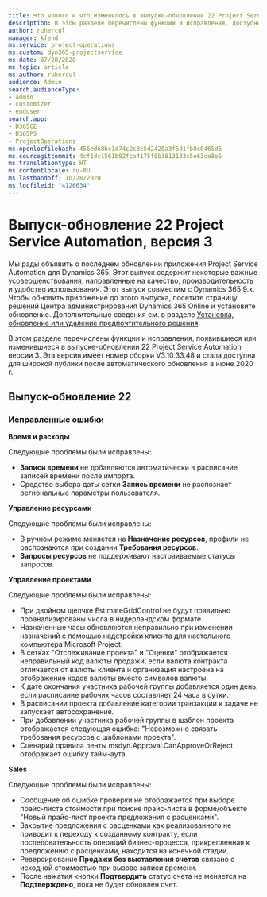 ```yaml
---
title: Что нового и что изменилось в выпуске-обновлении 22 Project Service Automation версии 3
description: В этом разделе перечислены функции и исправления, доступные в выпуске-обновлении 22 Project Service Automation версии 3.
author: ruhercul
manager: kfend
ms.service: project-operations
ms.custom: dyn365-projectservice
ms.date: 07/28/2020
ms.topic: article
ms.author: ruhercul
audience: Admin
search.audienceType:
- admin
- customizer
- enduser
search.app:
- D365CE
- D365PS
- ProjectOperations
ms.openlocfilehash: 456ed68bc1d74c2c8e5d2420a3f5d1fb8e0465d6
ms.sourcegitcommit: 4cf1dc1561b92fca4175f0b3813133c5e63ce8e6
ms.translationtype: HT
ms.contentlocale: ru-RU
ms.lasthandoff: 10/28/2020
ms.locfileid: "4126634"
---
```

# <a name="project-service-automation-update-release-22-v3"></a>Выпуск-обновление 22 Project Service Automation, версия 3

Мы рады объявить о последнем обновлении приложения Project Service Automation для Dynamics 365. Этот выпуск содержит некоторые важные усовершенствования, направленные на качество, производительность и удобство использования. Этот выпуск совместим с Dynamics 365 9.x. Чтобы обновить приложение до этого выпуска, посетите страницу решений Центра администрирования Dynamics 365 Online и установите обновление. Дополнительные сведения см. в разделе [Установка, обновление или удаление предпочтительного решения](https://docs.microsoft.com/power-platform/admin/install-remove-preferred-solution).

В этом разделе перечислены функции и исправления, появившиеся или изменившиеся в выпуске-обновлении 22 Project Service Automation версии 3. Эта версия имеет номер сборки V3.10.33.48 и стала доступна для широкой публики после автоматического обновления в июне 2020 г.

## <a name="update-release-22"></a>Выпуск-обновление 22

### <a name="bug-fixes"></a>Исправленные ошибки



**Время и расходы**

Следующие проблемы были исправлены:

- **Записи времени** не добавляются автоматически в расписание записей времени после импорта.
- Средство выбора даты сетки **Запись времени** не распознает региональные параметры пользователя.

**Управление ресурсами**

Следующие проблемы были исправлены:

- В ручном режиме меняется на **Назначение ресурсов**, профили не распознаются при создании **Требования ресурсов**.
- **Запросы ресурсов** не поддерживают настраиваемые статусы запросов.

**Управление проектами**

Следующие проблемы были исправлены:

- При двойном щелчке EstimateGridControl не будут правильно проанализированы числа в нидерландском формате.
- Назначенные часы обновляются неправильно при изменении назначений с помощью надстройки клиента для настольного компьютера Microsoft Project.
- В сетках "Отслеживание проекта" и "Оценки" отображается неправильный код валюты продажи, если валюта контракта отличается от валюты клиента и организация настроена на отображение кодов валюты вместо символов валюты.
- К дате окончания участника рабочей группы добавляется один день, если расписание рабочих часов составляет 24 часа в сутки.
- В расписании проекта добавление категории транзакции к задаче не запускает автосохранение.
- При добавлении участника рабочей группы в шаблон проекта отображается следующая ошибка: "Невозможно связать требования ресурсов с шаблонами проекта". 
- Сценарий правила ленты msdyn.Approval.CanApproveOrReject отображает ошибку тайм-аута.

**Sales**

Следующие проблемы были исправлены:

- Сообщение об ошибке проверки не отображается при выборе прайс-листа стоимости при поиске прайс-листа в форме/объекте "Новый прайс-лист проекта предложения с расценками".
- Закрытие предложения с расценками как реализованного не приводит к переходу к созданному контракту, если последовательность операций бизнес-процесса, прикрепленная к предложению с расценками, находится на конечной стадии.
- Реверсирование **Продажи без выставления счетов** связано с исходной стоимостью при вызове записи времени.
- После нажатия кнопки **Подтвердить** статус счета не меняется на **Подтверждено**, пока не будет обновлен счет.
